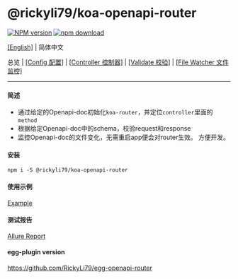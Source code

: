 # @rickyli79/koa-openapi-router
[![NPM version][npm-image]][npm-url]
[![npm download][download-image]][download-url]

[npm-image]: https://img.shields.io/npm/v/@rickyli79/koa-openapi-router.svg?style=flat-square
[npm-url]: https://npmjs.org/package/@rickyli79/koa-openapi-router
[download-image]: https://img.shields.io/npm/dm/@rickyli79/koa-openapi-router.svg?style=flat-square
[download-url]: https://npmjs.org/package/@rickyli79/koa-openapi-router

[[English]](./README.md) | 简体中文

总览 | [[Config 配置]][2] | [[Controller 控制器]][3] | [[Validate 校验]][4] | [[File Watcher 文件监控]][5]

[1]:README.md
[2]:./docs/zh-CN/Config.md
[3]:./docs/zh-CN/Controller.md
[4]:./docs/zh-CN/Validate.md
[5]:./docs/zh-CN/FileWatcher.md

---
#### 简述
- 通过给定的Openapi-doc初始化`koa-router`，并定位`controller`里面的`method`
- 根据给定Openapi-doc中的schema，校验request和response
- 监控Openapi-doc的文件变化，无需重启app便会对router生效。 方便开发。

#### 安装

```shell
npm i -S @rickyli79/koa-openapi-router
```

#### 使用示例
[Example](./test)

#### 测试报告
[Allure Report](https://rickyli79.gitee.io/testing-reports/koa-openapi-router/allure-report/)

#### egg-plugin version
https://github.com/RickyLi79/egg-openapi-router

